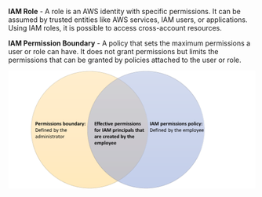 

**IAM Role** - A role is an AWS identity with specific permissions. It can be assumed by trusted entities like AWS services,
IAM users, or applications. Using IAM roles, it is possible to access cross-account resources.

**IAM Permission Boundary** - A policy that sets the maximum permissions a user or role can have. 
It does not grant permissions but limits the permissions that can be granted by policies attached to the user or role.

![img.png](diagrams/iam-permission-boundary-diagram.png)
